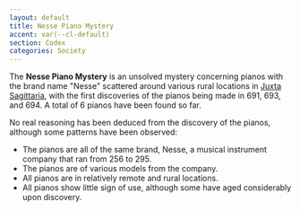 ```yaml
---
layout: default
title: Nesse Piano Mystery
accent: var(--cl-default)
section: Codex
categories: Society
---
```


The **Nesse Piano Mystery** is an unsolved mystery concerning pianos with the brand name "Nesse"
scattered around various rural locations in [Juxta Sagittaria](Juxta_Sagittaria.html), with the
first discoveries of the pianos being made in 691, 693, and 694. A total of 6 pianos have been
found so far.

No real reasoning has been deduced from the discovery of the pianos, although some patterns have
been observed:
* The pianos are all of the same brand, Nesse, a musical instrument company that ran from 256 to 295.
* The pianos are of various models from the company.
* All pianos are in relatively remote and rural locations.
* All pianos show little sign of use, although some have aged considerably upon discovery.
